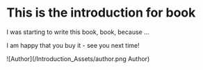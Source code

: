 # This is the introduction for book

I was starting to write this book, book, because ...


I am happy that you buy it - see you next time!





![Author](/Introduction_Assets/author.png Author)